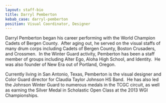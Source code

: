 ```yaml
---
layout: staff-bio
title: Darryl Pemberton
kebab_case: darryl-pemberton
position: Visual Coordinator, Designer
---
```

Darryl Pemberton began his career performing with the World Champion Cadets of Bergen County. &nbsp;After aging out, he served on the visual staffs of many drum corps including Cadets of Bergen County, Boston Crusaders, and Crossmen. &nbsp;In the Winter Guard activity, Pemberton has been a staff member of groups including Alter Ego, Aloha High School, and Identity. &nbsp;He was also founder of New Era out of Portland, Oregon.

Currently living in San Antonio, Texas, Pemberton is the visual designer and Color Guard director for Claudia Taylor Johnson HS Band. &nbsp;He has also led the Johnson Winter Guard to numerous medals in the TCGC circuit, as well as earning the Silver Medal in Scholastic Open Class at the 2013 WGI Championships.
